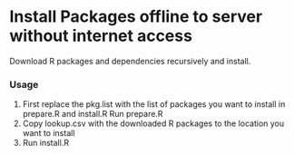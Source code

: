 # Install Packages offline to server without internet access
Download R packages and dependencies recursively and install. 
### Usage
1. First replace the pkg.list with the list of packages you want to install in prepare.R and install.R
 Run prepare.R
2. Copy lookup.csv with the downloaded R packages to the location you want to install
3. Run install.R


